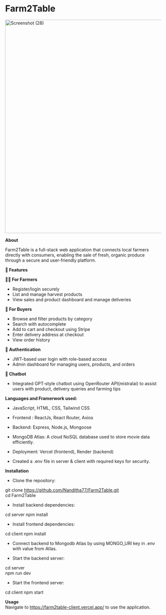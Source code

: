 # Farm2Table

 <img width="1224" height="689" alt="Screenshot (28)" src="https://github.com/user-attachments/assets/498a06d9-0488-4580-8dcb-014a11caafe9" />

**About**

Farm2Table is a full-stack web application that connects local farmers directly with consumers, enabling the sale of fresh, organic produce through a secure and user-friendly platform.

**🚀 Features**

**👩‍🌾 For Farmers**
- Register/login securely
- List and manage harvest products
- View sales and product dashboard and manage deliveries

**🛒 For Buyers**
- Browse and filter products by category
- Search with autocomplete
- Add to cart and checkout using Stripe
- Enter delivery address at checkout
- View order history

**🔐 Authentication**
- JWT-based user login with role-based access
- Admin dashboard for managing users, products, and orders

**🤖 Chatbot**
- Integrated GPT-style chatbot using OpenRouter API(mistralai) to assist users with product, delivery queries and farming tips


__Languages and Framerwork used:__

- JavaScript, HTML, CSS, Tailwind CSS
- Frontend : ReactJs, React Router, Axios
- Backend: Express, Node.js, Mongoose
- MongoDB Atlas: A cloud NoSQL database used to store movie data efficiently.
- Deployment: Vercel (frontend), Render (backend)

- Created a .env file in server & client with required keys for security.

__Installation__

- Clone the repository:  

git clone https://github.com/Nanditha77/Farm2Table.git  
cd Farm2Table 

- Install backend dependencies:  

cd server 
npm install   

- Install frontend dependencies:  

cd client 
npm install   

- Connect backend to Mongodb Atlas by using MONGO_URI key in .env with value from Atlas.

- Start the backend server:  

cd server  
npm run dev  

- Start the frontend server:  

cd client 
npm start  

__Usage__  
Navigate to https://farm2table-client.vercel.app/ to use the application.


